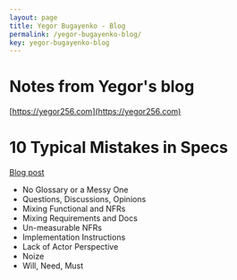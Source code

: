 ```yaml
---
layout: page
title: Yegor Bugayenko - Blog
permalink: /yegor-bugayenko-blog/
key: yegor-bugayenko-blog
---
```


# Notes from Yegor's blog
[https://yegor256.com](https://yegor256.com)

# 10 Typical Mistakes in Specs
[Blog post](https://www.yegor256.com/2015/11/10/ten-mistakes-in-specs.html) 

- No Glossary or a Messy One
- Questions, Discussions, Opinions
- Mixing Functional and NFRs
- Mixing Requirements and Docs
- Un-measurable NFRs
- Implementation Instructions
- Lack of Actor Perspective
- Noize
- Will, Need, Must